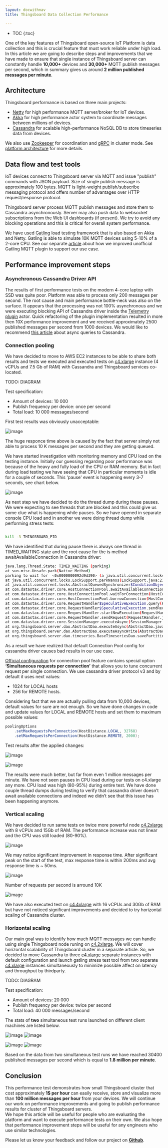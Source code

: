 ```yaml
---
layout: docwithnav
title: Thingsboard Data Collection Performance

---
```


* TOC
{:toc}

One of the key features of Thingsboard open-source IoT Platform is data collection and this is crucial feature that must work reliable under high load. 
In this article we are going to describe steps and improvements that we have made to ensure that single instance of Thingsboard server 
can constantly handle **10,000+** devices and **30,000+** MQTT publish messages per second, 
which in summary gives us around **2 million published messages per minute**.

## Architecture

Thingsboard performance is based on three main projects: 

 - [Netty](http://netty.io/) for high performance MQTT server/broker for IoT devices.
 - [Akka](http://akka.io/) for high performance actor system to coordinate messages between millions of devices.
 - [Cassandra](http://cassandra.apache.org/) for scalable high-performance NoSQL DB to store timeseries data from devices. 
 
We also use [Zookeeper](https://zookeeper.apache.org/) for coordination and [gRPC](http://www.grpc.io/) in cluster mode. See [platform architecture](/docs/reference/architecture) for more details.

## Data flow and test tools
 
IoT devices connect to Thingsboard server via MQTT and issue "publish" commands with JSON payload. 
Size of single publish message is approximately 100 bytes. 
MQTT is light-weight publish/subscribe messaging protocol and offers number of advantages over HTTP request/response protocol.
 
Thingsboard server process MQTT publish messages and store them to Cassandra asynchronously. 
Server may also push data to websocket subscriptions from the Web UI dashboards (if present).
We try to avoid any blocking operations and this is critical for overall system performance.  

We have used [Gatling](http://gatling.io/) load testing framework that is also based on Akka and Netty. 
Gatling is able to simulate 10K MQTT devices using 5-10% of a 2-core CPU. 
See our separate [article](/docs/reference/performance-tools) about how we improved unofficial Gatling MQTT plugin to support our use case.

## Performance improvement steps

### Asynchronous Cassandra Driver API 

The results of first performance tests on the modern 4-core laptop with SSD was quite poor. Platform was able to process only 200 messages per second.
The root cause and main performance bottle-neck was also on the surface. 
It appears that the processing was not 100% asynchronous and we were executing blocking API of Cassandra driver inside the [Telemetry plugin](/docs/user-guide/telemetry/) actor.
Quick refactoring of the plugin implementation resulted in more then 10X performance improvement and we received approximately 2500 published messages per second from 1000 devices.
We would like to recommend [this article](http://www.datastax.com/dev/blog/java-driver-async-queries) about async queries to Cassandra. 

### Connection pooling

We have decided to move to AWS EC2 instances to be able to share both results and tests we executed and 
executed tests on [c4.xlarge](http://www.ec2instances.info/?selected=c4.xlarge) instance (4 vCPUs and 7.5 Gb of RAM) with Cassandra and Thingsboard services co-located.

TODO: DIAGRAM

Test specification:

 - Amount of devices: 10 000
 - Publish frequency per device: once per second
 - Total load: 10 000 messages/second
 
First test results was obviously unacceptable:

![image](/images/reference/performance/single_node_no_fix_stats.png) 
 
The huge responce time above is caused by the fact that server simply not able to process 10 K messages per second and they are getting queued.

We have started investigation with monitoring memory and CPU load on the testing instance. 
Initially our guessing regarding poor performance was because of the heavy and fully load of the CPU or RAM memory. 
But in fact during load testing we have seeing that CPU in particular moments is idle for a couple of seconds. 
This 'pause' event is happening every 3-7 seconds, see chart below.
 
![image](/images/reference/performance/single_node_no_fix_rps.png) 

As next step we have decided to do the thread dump during these pauses. 
We were expecting to see threads that are blocked and this could give us some clue what is happening while pauses. 
So we have opened in separate console CPU load and in another we were doing thread dump while performing stress tests:

```bash

kill -3 THINGSBOARD_PID

```

We have identified that during pause there is always one thread in TIMED_WAITING state and the root cause for the is method awaitAvailableConnection in Cassandra driver:

```bash
java.lang.Thread.State: TIMED_WAITING (parking)
at sun.misc.Unsafe.park(Native Method)
parking to wait for  <0x0000000092d9d390> (a java.util.concurrent.locks.AbstractQueuedSynchronizer$ConditionObject)
at java.util.concurrent.locks.LockSupport.parkNanos(LockSupport.java:215)
at java.util.concurrent.locks.AbstractQueuedSynchronizer$ConditionObject.await(AbstractQueuedSynchronizer.java:2163)
at com.datastax.driver.core.HostConnectionPool.awaitAvailableConnection(HostConnectionPool.java:287)
at com.datastax.driver.core.HostConnectionPool.waitForConnection(HostConnectionPool.java:328)
at com.datastax.driver.core.HostConnectionPool.borrowConnection(HostConnectionPool.java:251)
at com.datastax.driver.core.RequestHandler$SpeculativeExecution.query(RequestHandler.java:301)
at com.datastax.driver.core.RequestHandler$SpeculativeExecution.sendRequest(RequestHandler.java:281)
at com.datastax.driver.core.RequestHandler.startNewExecution(RequestHandler.java:115)
at com.datastax.driver.core.RequestHandler.sendRequest(RequestHandler.java:91)
at com.datastax.driver.core.SessionManager.executeAsync(SessionManager.java:132)
at org.thingsboard.server.dao.AbstractDao.executeAsync(AbstractDao.java:91)
at org.thingsboard.server.dao.AbstractDao.executeAsyncWrite(AbstractDao.java:75)
at org.thingsboard.server.dao.timeseries.BaseTimeseriesDao.savePartition(BaseTimeseriesDao.java:135)
```

As a result we have realized that default Connection Pool config for cassandra driver causes bad results in our use case.

[Official configuration](http://docs.datastax.com/en/developer/java-driver/2.1/manual/pooling/) for connection pool feature contains special option 
**‘Simultaneous requests per connection’** that allows you to tune concurrent request per single connection. 
We use cassandra driver protocol v3 and by default it uses next values: 
 
 - 1024 for LOCAL hosts
 - 256 for REMOTE hosts. 

Considering fact that we are actually pulling data from 10,000 devices, default values for sure are not enough. 
So we have done changes in code and update values for LOCAL and REMOTE hosts and set them to maximum possible values:

```java
poolingOptions
    .setMaxRequestsPerConnection(HostDistance.LOCAL, 32768)
    .setMaxRequestsPerConnection(HostDistance.REMOTE, 2000); 
```

Test results after the applied changes:

![image](/images/reference/performance/single_node_with_fix_stats.png)
 
![image](/images/reference/performance/single_node_with_fix_rps.png) 

The results were much better, but far from even 1 million messages per minute. We have not seen pauses in CPU load during our tests on c4.xlarge any more.
CPU load was high (80-95%) during entire test. We have done couple thread dumps during testing to verify that cassandra driver doesn’t await available connections 
and indeed we didn’t see that this issue has been happening anymore.

### Vertical scaling
 
We have decided to run same tests on twice more powerful node [c4.2xlarge](http://www.ec2instances.info/?selected=c4.2xlarge) with 8 vCPUs and 15Gb of RAM.
The performance increase was not linear and the CPU was still loaded (80-90%).

![image](/images/reference/performance/single_node_x2_with_fix_stats.png)

We may notice significant improvement in response time. After significant peak on the start of the test, max response time is within 200ms and avg response time is ~ 50ms. 

![image](/images/reference/performance/single_node_x2_with_fix_time.png)

Number of requests per second is arround 10K

![image](/images/reference/performance/single_node_x2_with_fix_rps.png)


We have also executed test on [c4.4xlarge](http://www.ec2instances.info/?selected=c4.4xlarge) with 16 vCPUs and 30Gb of RAM but have not noticed significant improvements and decided to try horizontal scaling of Cassandra cluster.

### Horizontal scaling

Our main goal was to identify how much MQTT messages we can handle using single Thingsboard node runing on [c4.2xlarge](http://www.ec2instances.info/?selected=c4.2xlarge).
We will cover horizontal scalability of Thingsboard cluster in a separate article. 
So, we decided to move Cassandra to three [c4.xlarge](http://www.ec2instances.info/?selected=c4.xlarge) separate instances with default configuration 
and launch gatling stress test tool from two separate [c4.xlarge](http://www.ec2instances.info/?selected=c4.xlarge) instances simultaneously 
to minimize possible affect on latency and throughput by thirdparty.

TODO: DIAGRAM

Test specification:

 - Amount of devices: 20 000
 - Publish frequency per device: twice per second
 - Total load: 40 000 messages/second

The stats of **two** simultaneous test runs launched on different client machines are listed below.
 
![image](/images/reference/performance/cluster_tenant1_stats.png)
![image](/images/reference/performance/cluster_tenant2_stats.png)

![image](/images/reference/performance/cluster_tenant1_rps.png)
![image](/images/reference/performance/cluster_tenant2_rps.png)

Based on the data from two simultaneous test runs we have reached 30400 published messages per second which is equal to **1.8 million per minute**.

## Conclusion

This performance test demonstrates how small Thingsboard cluster that cost approximately **1$ per hour** can easily receive,
store and visualize more than **100 million messages per hour** from your devices. 
We will continue our work on performance improvements and going to publish performance results for cluster of Thingsboard servers.   
We hope this article will be useful for people who are evaluating the platform and want to execute performance tests on their own.
We also hope that performance improvement steps will be useful for any engineers who use similar technologies. 

Please let us know your feedback and follow our project on [**Github**](https://github.com/thingsboard/thingsboard).
